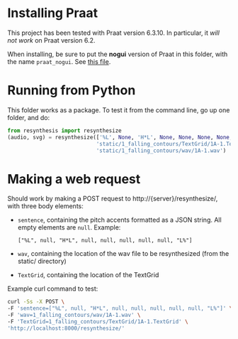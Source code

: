 # Installing Praat

This project has been tested with Praat version 6.3.10. In particular, it *will not work* on
Praat version 6.2.

When installing, be sure to put the **nogui** version of Praat in this folder, with the name `praat_nogui`. See [this file](https://github.com/praat/praat/releases/download/v6.3.10/praat6310_linux64nogui.tar.gz).

# Running from Python

This folder works as a package. To test it from the command line, go up one folder, and do:

```python
from resynthesis import resynthesize
(audio, svg) = resynthesize(['%L', None, 'H*L', None, None, None, None, None, 'L%'],
                            'static/1_falling_contours/TextGrid/1A-1.TextGrid',
                            'static/1_falling_contours/wav/1A-1.wav')
```

# Making a web request

Should work by making a POST request to http://{server}/resynthesize/, with three body elements:

* `sentence`, containing the pitch accents formatted as a JSON string. All empty elements are `null`. Example:

  ```["%L", null, "H*L", null, null, null, null, null, "L%"]```

* `wav`, containing the location of the wav file to be resynthesized (from the static/ directory)

* `TextGrid`, containing the location of the TextGrid

Example curl command to test:

```bash
curl -Ss -X POST \
-F 'sentence=["%L", null, "H*L", null, null, null, null, null, "L%"]' \
-F 'wav=1_falling_contours/wav/1A-1.wav' \
-F 'TextGrid=1_falling_contours/TextGrid/1A-1.TextGrid' \
'http://localhost:8000/resynthesize/'
```
